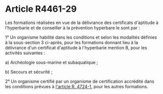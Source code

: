 # Article R4461-29

Les formations réalisées en vue de la délivrance des certificats d'aptitude à l'hyperbarie et de conseiller à la prévention hyperbare le sont par : 
  
  
1° Un organisme habilité dans les conditions et selon les modalités définies à la sous-section 3 ci-après, pour les formations donnant lieu à la délivrance d'un certificat d'aptitude à l'hyperbarie mention B, pour les activités suivantes : 
  
  
a) Archéologie sous-marine et subaquatique ; 
  
  
b) Secours et sécurité ; 
  
  
2° Un organisme certifié par un organisme de certification accrédité dans les conditions prévues à [l'article R. 4724-1][1], pour les autres formations.

 [1]: /affichCodeArticle.do?cidTexte=LEGITEXT000006072050&idArticle=LEGIARTI000018493885&dateTexte=&categorieLien=cid